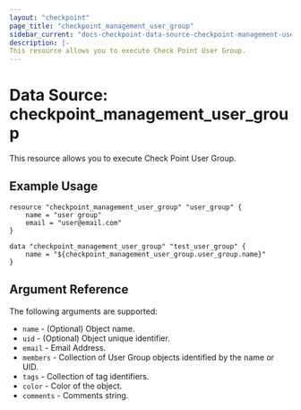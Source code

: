```yaml
---
layout: "checkpoint"
page_title: "checkpoint_management_user_group"
sidebar_current: "docs-checkpoint-data-source-checkpoint-management-user-group"
description: |-
This resource allows you to execute Check Point User Group.
---
```


# Data Source: checkpoint_management_user_group

This resource allows you to execute Check Point User Group.

## Example Usage


```hcl
resource "checkpoint_management_user_group" "user_group" {
    name = "user group"
    email = "user@email.com"
}

data "checkpoint_management_user_group" "test_user_group" {
    name = "${checkpoint_management_user_group.user_group.name}"
}
```

## Argument Reference

The following arguments are supported:

* `name` - (Optional) Object name.
* `uid` - (Optional) Object unique identifier.
* `email` - Email Address. 
* `members` - Collection of User Group objects identified by the name or UID.
* `tags` - Collection of tag identifiers.
* `color` - Color of the object. 
* `comments` - Comments string.